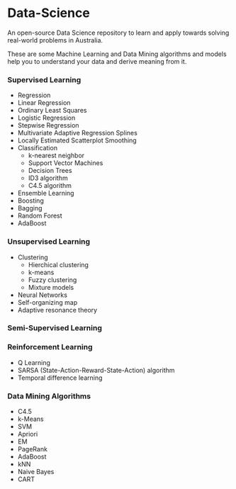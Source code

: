 # Data-Science #
An open-source Data Science repository to learn and apply towards solving real-world problems in Australia.

These are some Machine Learning and Data Mining algorithms and models help you to understand your data and derive meaning from it.

### Supervised Learning ### 
* Regression 
* Linear Regression
* Ordinary Least Squares
* Logistic Regression
* Stepwise Regression
* Multivariate Adaptive Regression Splines
* Locally Estimated Scatterplot Smoothing
* Classification
  * k-nearest neighbor
  * Support Vector Machines
  * Decision Trees
  * ID3 algorithm
  * C4.5 algorithm
* Ensemble Learning
* Boosting
* Bagging
* Random Forest
* AdaBoost
 ### Unsupervised Learning ### 
* Clustering
  * Hierchical clustering
  * k-means
  * Fuzzy clustering
  * Mixture models
* Neural Networks
* Self-organizing map
* Adaptive resonance theory
 ### Semi-Supervised Learning ### 
 ### Reinforcement Learning ### 
* Q Learning
* SARSA (State-Action-Reward-State-Action) algorithm
* Temporal difference learning
 ### Data Mining Algorithms ### 
* C4.5
* k-Means
* SVM
* Apriori
* EM
* PageRank
* AdaBoost
* kNN
* Naive Bayes
* CART
